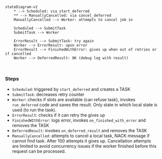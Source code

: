 ```mermaid
stateDiagram-v2
    * --> Scheduled: via start_deferred
    ** --> ManuallyCancelled: via cancel_deferred
    ManuallyCancelled --> Worker: attempts to cancel job in

    Scheduled --> SubmitTask
    SubmitTask --> Worker

    ErrorResult --> SubmitTask: try again
    Worker --> ErrorResult: upon error
    ErrorResult --> FinishedWithError: gives up when out of retries or if cancelled
    Worker --> DeferredResult: OK (debug log with result)



```

### Steps
- `Scheduled`: triggered by `start_deferred` and creates a TASK
- `SubmitTask`: decreases retry counter
- `Worker`: checks if slots are available (can refuse task), invokes `run_deferred` code and saves the result. Only state in which local state is used (to run the task).
- `ErrorResult`: checks if it can retry the gives up
- `FinishedWIthError`: logs error, invokes `on_finished_with_error` and removes the TASK
- `DeferredResult`: invokes `on_deferred_result` and removes the TASK
- `ManuallyCancelled`: attempts to cancel a local task, NACK message if cannot find task. After 100 attempts it gives up. Cancellation attempts are limited to avoid concurrency issues if the worker finished before this request can be processed.
